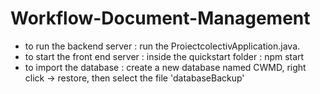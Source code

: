 # Workflow-Document-Management

- to run the backend server :
  run the ProiectcolectivApplication.java.
- to start the front end server : 
  inside the quickstart folder : npm start
- to import the database :
  create a new database named CWMD, right click -> restore,
  then select the file 'databaseBackup'